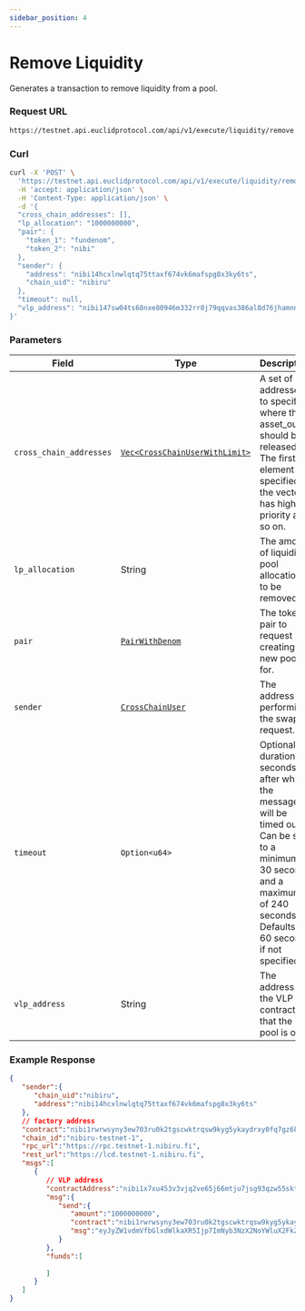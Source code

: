 ```yaml
---
sidebar_position: 4
---
```


# Remove Liquidity

Generates a transaction to remove liquidity from a pool.

### Request URL
 
```bash
https://testnet.api.euclidprotocol.com/api/v1/execute/liquidity/remove
```
### Curl
```bash
curl -X 'POST' \
  'https://testnet.api.euclidprotocol.com/api/v1/execute/liquidity/remove' \
  -H 'accept: application/json' \
  -H 'Content-Type: application/json' \
  -d '{
  "cross_chain_addresses": [],
  "lp_allocation": "1000000000",
  "pair": {
    "token_1": "fundenom",
    "token_2": "nibi"
  },
  "sender": {
    "address": "nibi14hcxlnwlqtq75ttaxf674vk6mafspg8x3ky6ts",
    "chain_uid": "nibiru"
  },
  "timeout": null,
  "vlp_address": "nibi147sw04ts68nxe80946m332rr8j79qqvas386al8d76jhamnnr99qj6xnfs"
}'
```
### Parameters
| Field                    | Type   | Description                                                      |
|--------------------------|--------|------------------------------------------------------------------|
| `cross_chain_addresses` | [`Vec<CrossChainUserWithLimit>`](../../../Euclid%20Smart%20Contracts/CosmWasm/overview#crosschainuserwithlimit)  | A set of addresses to specify where the asset_out should be released. The first element specified in the vector has highest priority and so on. |
| `lp_allocation`          | String | The amount of liquidity pool allocation to be removed.           |
| `pair`               | [`PairWithDenom`](../../../Euclid%20Smart%20Contracts/CosmWasm/overview#tokenwithdenom)                      | The token pair to request creating a new pool for.                                                                       |
|`sender`         | [`CrossChainUser`](../../../Euclid%20Smart%20Contracts/CosmWasm/overview#crosschainuser)  | The address performing the swap request.|       
| `timeout`                | `Option<u64>`        | Optional duration in seconds after which the message will be timed out. Can be set to a minimum of 30 seconds and a maximum of 240 seconds. Defaults to 60 seconds if not specified. |
| `vlp_address`            | String | The address of the VLP contract that the pool is on.                      |

### Example Response

```json
{
   "sender":{
      "chain_uid":"nibiru",
      "address":"nibi14hcxlnwlqtq75ttaxf674vk6mafspg8x3ky6ts"
   },
   // factory address
   "contract":"nibi1rwrwsyny3ew703ru0k2tgscwktrqsw9kyg5ykaydrxy0fq7gz6ksuyqfnm",
   "chain_id":"nibiru-testnet-1",
   "rpc_url":"https://rpc.testnet-1.nibiru.fi",
   "rest_url":"https://lcd.testnet-1.nibiru.fi",
   "msgs":[
      {
         // VLP address
         "contractAddress":"nibi1x7xu453v3vjq2ve65j66mtju7jsg93qzw55sktr7lvyl6gw7kuks4g0qem",
         "msg":{
            "send":{
               "amount":"1000000000",
               "contract":"nibi1rwrwsyny3ew703ru0k2tgscwktrqsw9kyg5ykaydrxy0fq7gz6ksuyqfnm",
               "msg":"eyJyZW1vdmVfbGlxdWlkaXR5Ijp7ImNyb3NzX2NoYWluX2FkZHJlc3NlcyI6W10sImxwX2FsbG9jYXRpb24iOiIxMDAwMDAwMDAwIiwicGFpciI6eyJ0b2tlbl8xIjoiZnVuZGVub20iLCJ0b2tlbl8yIjoibmliaSJ9LCJ0aW1lb3V0IjpudWxsfX0="
            }
         },
         "funds":[
            
         ]
      }
   ]
}
```